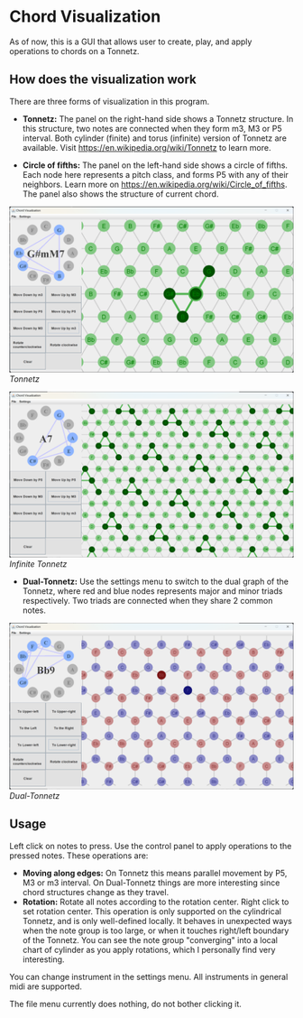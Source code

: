# Chord Visualization

As of now, this is a GUI that allows user to create, play, and apply operations to chords on a Tonnetz. 



## How does the visualization work

There are three forms of visualization in this program.

- **Tonnetz:** The panel on the right-hand side shows a Tonnetz structure. In this structure, two notes are connected when they form m3, M3 or P5 interval. Both cylinder (finite) and torus (infinite) version of Tonnetz are available. Visit https://en.wikipedia.org/wiki/Tonnetz to learn more.

- **Circle of fifths:** The panel on the left-hand side shows a circle of fifths. Each node here represents a pitch class, and forms P5 with any of their neighbors. Learn more on https://en.wikipedia.org/wiki/Circle_of_fifths. The panel also shows the structure of current chord. 

![App](examples/App.png)*Tonnetz*

![InfiNet](examples/InfiNet.png)*Infinite Tonnetz*

- **Dual-Tonnetz:** Use the settings menu to switch to the dual graph of the Tonnetz, where red and blue nodes represents major and minor triads respectively. Two triads are connected when they share 2 common notes.

![DualNet](examples/DualNet.png)*Dual-Tonnetz*



## Usage

Left click on notes to press. Use the control panel to apply operations to the pressed notes. These operations are:

- **Moving along edges:** On Tonnetz this means parallel movement by P5, M3 or m3 interval. On Dual-Tonnetz things are more interesting since chord structures change as they travel. 
- **Rotation:** Rotate all notes according to the rotation center. Right click to set rotation center. This operation is only supported on the cylindrical Tonnetz, and is only well-defined locally. It behaves in unexpected ways when the note group is too large, or when it touches right/left boundary of the Tonnetz. You can see the note group "converging" into a local chart of cylinder as you apply rotations, which I personally find very interesting.

You can change instrument in the settings menu. All instruments in general midi are supported.

The file menu currently does nothing, do not bother clicking it.